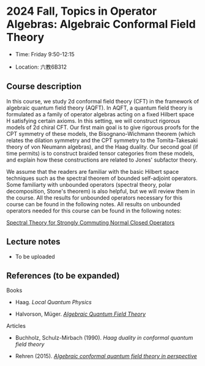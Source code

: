 # 2024 Fall, Topics in Operator Algebras: Algebraic Conformal Field Theory

- Time: Friday 9:50-12:15
  
- Location: 六教6B312

## Course description

In this course, we study 2d conformal field theory (CFT) in the framework of algebraic quantum field theory (AQFT). In AQFT, a quantum field theory is formulated as a family of operator algebras acting on a fixed Hilbert space H satisfying certain axioms. In this setting, we will construct rigorous models of 2d chiral CFT. Our first main goal is to give rigorous proofs for the CPT symmetry of these models, the Bisognano-Wichmann theorem (which relates the dilation symmetry and the CPT symmetry to the Tomita-Takesaki theory of von Neumann algebras), and the Haag duality. Our second goal (if time permits) is to construct braided tensor categories from these models, and explain how these constructions are related to Jones' subfactor theory.

We assume that the readers are familiar with the basic Hilbert space techniques such as the spectral theorem of bounded self-adjoint operators. Some familiarty with unbounded operators (spectral theory, polar decomposition, Stone's theorem) is also helpful, but we will review them in the course. All the results for unbounded operators necessary for this course can be found in the following notes. All results on unbounded operators needed for this course can be found in the following notes:

[Spectral Theory for Strongly Commuting Normal Closed Operators](Files/2021_Spectral.pdf) 







## Lecture notes

- To be uploaded

## References (to be expanded)

Books

- Haag. *Local Quantum Physics*
  
- Halvorson, Müger. [*Algebraic Quantum Field Theory*](https://arxiv.org/abs/math-ph/0602036)

Articles

- Buchholz,  Schulz-Mirbach (1990). *Haag duality in conformal quantum field theory*
  
- Rehren (2015). [*Algebraic conformal quantum field theory in perspective*](https://arxiv.org/abs/1501.03313)



